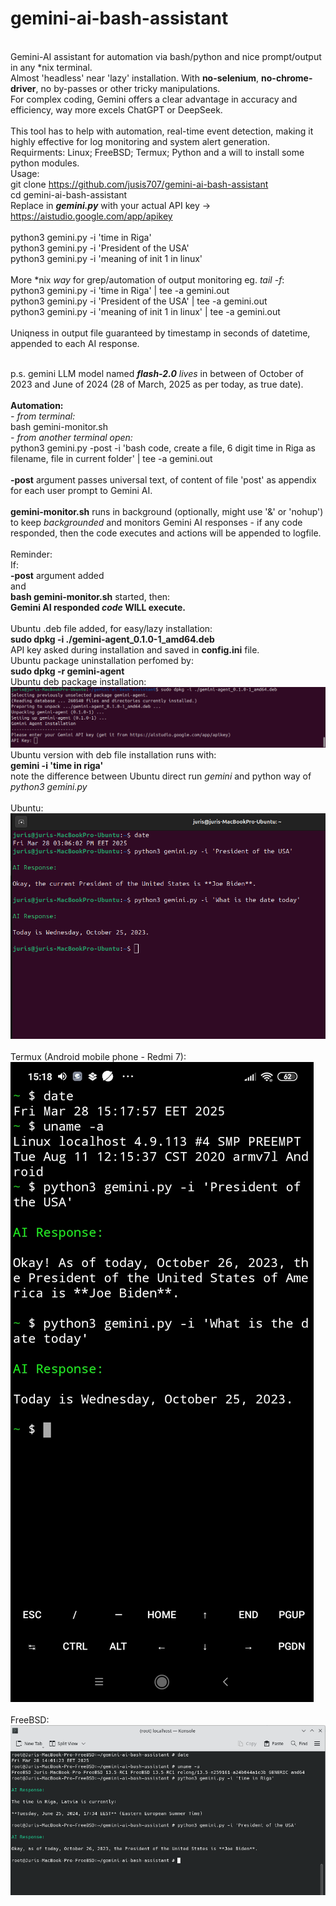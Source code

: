 # gemini-ai-bash-assistant
<br> Gemini-AI assistant for automation via bash/python and nice prompt/output in any *nix terminal.
<br>Almost 'headless' near 'lazy' installation. With <b>no-selenium</b>, <b>no-chrome-driver</b>, no by-passes or other tricky manipulations.
<br> For complex coding, Gemini offers a clear advantage in accuracy and efficiency, way more excels ChatGPT or DeepSeek.
<br>
<br>This tool has to help with automation, real-time event detection, making it highly effective for log monitoring and system alert generation.
<br>  Requirments:
    Linux;
    FreeBSD;
    Termux;
    Python
    and
    a will to install some python modules.
<br>Usage:
<br>git clone https://github.com/jusis707/gemini-ai-bash-assistant
<br>cd gemini-ai-bash-assistant
<br> Replace in <b><i>gemini.py</i></b> with your actual API key -> https://aistudio.google.com/app/apikey
<br>
<br>python3 gemini.py -i 'time in Riga'
<br>python3 gemini.py -i 'President of the USA'
<br>python3 gemini.py -i 'meaning of init 1 in linux'
<br>
<br> More *nix <i>way</i> for grep/automation of output monitoring eg. <i>tail -f</i>:
<br>python3 gemini.py -i 'time in Riga' | tee -a gemini.out
<br>python3 gemini.py -i 'President of the USA' | tee -a gemini.out
<br>python3 gemini.py -i 'meaning of init 1 in linux' | tee -a gemini.out
<br>
<br>Uniqness in output file guaranteed by timestamp in seconds of datetime, appended to each AI response.
<br>

<br>p.s. gemini LLM model named <i><b>flash-2.0</b></i> <i>lives</i> in between of October of 2023 and June of 2024 (28 of March, 2025 as per today, as true date).
<br>
<br><b>Automation:</b>
<br><i> - from terminal:</i>
<br>bash gemini-monitor.sh
<br><i> - from another terminal open:</i>
<br>python3 gemini.py -post -i 'bash code, create a file, 6 digit time in Riga as filename, file in current folder' | tee -a gemini.out
<br>
<br><b>-post</b> argument passes universal text, of content of file 'post' as appendix for each user prompt to Gemini AI.
<br>
<br><b>gemini-monitor.sh</b> runs in background (optionally, might use '&' or 'nohup') to keep <i>backgrounded</i> and monitors Gemini AI responses - if any code responded, then the code executes and actions will be appended to logfile.
<br>
<br>Reminder:
<br>  If:
<br>  <b>-post</b> argument added
<br>and
<br>  <b>bash gemini-monitor.sh</b> started, then:
<br>  <b>Gemini AI responded <i>code</i> WILL execute.</b>
<br>
<br>Ubuntu .deb file added, for easy/lazy installation:
<br><b>sudo dpkg -i ./gemini-agent_0.1.0-1_amd64.deb</b>
<br>API key asked during installation and saved in <b>config.ini</b> file.
<br>Ubuntu package uninstallation perfomed by:
<br><b>sudo dpkg -r gemini-agent</b>
<br>Ubuntu deb package installation:
<br>![screenshot](4.png)
<br>Ubuntu version with deb file installation runs with:
<br><b>gemini -i 'time in riga'</b>
<br> note the difference between Ubuntu direct run <i>gemini</i> and python way of <i>python3 gemini.py</i>
<br>
<br>Ubuntu:
<br>![screenshot](1.png)
<br>
<br> Termux (Android mobile phone - Redmi 7):
<br>![screenshot](2.jpg)
<br>
<br> FreeBSD:
<br>![screenshot](3.png)

